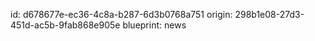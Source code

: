id: d678677e-ec36-4c8a-b287-6d3b0768a751
origin: 298b1e08-27d3-451d-ac5b-9fab868e905e
blueprint: news
